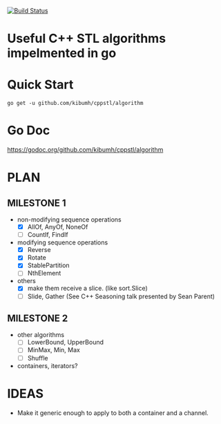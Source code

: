 [![Build Status](https://travis-ci.org/kibumh/cppstl.png)](https://travis-ci.org/kibumh/cppstl)

# Useful C++ STL algorithms impelmented in go

# Quick Start
```
go get -u github.com/kibumh/cppstl/algorithm
```

# Go Doc
https://godoc.org/github.com/kibumh/cppstl/algorithm

# PLAN
## MILESTONE 1
* non-modifying sequence operations
  - [x] AllOf, AnyOf, NoneOf
  - [ ] CountIf, FindIf
* modifying sequence operations
  - [x] Reverse
  - [x] Rotate
  - [x] StablePartition
  - [ ] NthElement
* others
  - [x] make them receive a slice. (like sort.Slice)
  - [ ] Slide, Gather (See C++ Seasoning talk presented by Sean Parent)
## MILESTONE 2
* other algorithms
  - [ ] LowerBound, UpperBound
  - [ ] MinMax, Min, Max
  - [ ] Shuffle
* containers, iterators?

# IDEAS
* Make it generic enough to apply to both a container and a channel.
